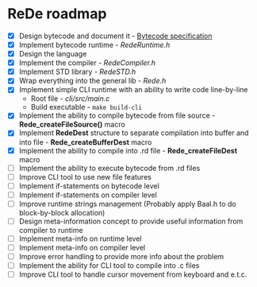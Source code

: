 # ReDe roadmap
 - [x] Design bytecode and document it - [Bytecode specification](https://github.com/Astroner/ReDe/blob/master/docs/Bytecode.md)
 - [x] Implement bytecode runtime - *RedeRuntime.h*
 - [x] Design the language
 - [x] Implement the compiler - *RedeCompiler.h*
 - [x] Implement STD library - *RedeSTD.h*
 - [x] Wrap everything into the general lib - *Rede.h*
 - [x] Implement simple CLI runtime with an ability to write code line-by-line
     - Root file -  *cli/src/main.c*
     - Build executable - ```make build-cli```
 - [x] Implement the ability to compile bytecode from file source - **Rede_createFileSource()** macro
 - [x] Implement **RedeDest** structure to separate compilation into buffer and into file - **Rede_createBufferDest** macro
 - [x] Implement the ability to compile into .rd file - **Rede_createFileDest** macro
 - [ ] Implement the ability to execute bytecode from .rd files
 - [ ] Improve CLI tool to use new file features
 - [ ] Implement if-statements on bytecode level
 - [ ] Implement if-statements on compiler level
 - [ ] Improve runtime strings management (Probably apply Baal.h to do block-by-block allocation)
 - [ ] Design meta-information concept to provide useful information from compiler to runtime
 - [ ] Implement meta-info on runtime level
 - [ ] Implement meta-info on compiler level
 - [ ] Improve error handling to provide more info about the problem
 - [ ] Implement the ability for CLI tool to compile into .c files
 - [ ] Improve CLI tool to handle cursor movement from keyboard and e.t.c.
